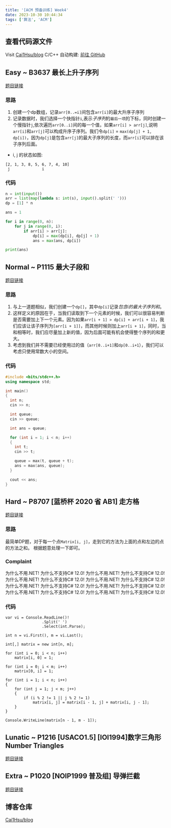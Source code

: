 ```yaml
---
title: '[ACM 预备训练] Week4'
date: 2023-10-30 10:44:34
tags: ['算法', 'ACM']
---
```


## 查看代码源文件
Visit [Cai1Hsu/blog](https://github.com/Cai1Hsu/blog/tree/master/acm/acm-4)
C/C++ 自动构建: [前往 GitHub](https://github.com/Cai1Hsu/blog/actions/workflows/build.yml)

## Easy ~ B3637 最长上升子序列
[题目链接](https://www.luogu.com.cn/problem/B3637)

### 思路
1. 创建一个dp数组，记录`arr[0..=i]`间包含`arr[i]`的最大升序子序列
2. 记录数据时，我们选择一个快指针`i`,表示*子序列*的`最后一项`的下标，同时创建一个慢指针`j`,依次遍历`arr[0..i]`间的每一个值，如果`arr[i] > arr[j]`,说明`arr[i]`和`arr[j]`可以构成升序子序列。我们令`dp[i]` = `max(dp[j] + 1, dp[i])`，因为`dp[j]`是包含`arr[j]`的最大子序列的长度，而`arr[i]`可以排在该子序列后面。

- i, j 的状态如图:
```
[2, 1, 3, 8, 5, 6, 7, 4, 10]
 j              i
```

### 代码
```Python
n = int(input())
arr = list(map(lambda s: int(s), input().split(' ')))
dp = [1] * n

ans = 1

for i in range(0, n):
    for j in range(0, i):
        if arr[i] > arr[j]:
            dp[i] = max(dp[i], dp[j] + 1)
            ans = max(ans, dp[i])

print(ans)
```
## Normal ~ P1115 最大子段和
[题目链接](https://www.luogu.com.cn/problem/P1115)
### 思路
1. 与上一道题相似，我们创建一个`dp[]`，其中`dp[i]`记录*包含i的最大子序列和*。
2. 这样定义的原因在于，当我们读取到下一个元素的时候，我们可以很容易判断是否需要加上下一个元素。因为如果`arr[i + 1] > dp[i] + arr[i + 1]`，我们应该让该子序列为`[arr[i + 1]]`，而其他时候则加上`arr[i + 1]`，同时，当和相等时，我们应尽量加上新的值，因为后面可能有机会使得整个序列的和更大。
3. 考虑到我们并不需要已经使用过的值（`arr[0..i+1]`和`dp[0..i+1`），我们可以考虑只使用常数大小的空间。

### 代码
```Cpp
#include <bits/stdc++.h>
using namespace std;

int main()
{
  int n;
  cin >> n;

  int queue;
  cin >> queue;

  int ans = queue;

  for (int i = 1; i < n; i++)
  {
    int t;
    cin >> t;

    queue = max(t, queue + t);
    ans = max(ans, queue);
  }

  cout << ans;
}
```
## Hard ~ P8707 [蓝桥杯 2020 省 AB1] 走方格
[题目链接](https://www.luogu.com.cn/problem/P8707)

### 思路
最简单DP题，对于每一个点`Matrix[i, j]`，走到它的方法为上面的点和左边的点的方法之和。
根据题意处理一下即可。

### Complaint
为什么不用.NET! 为什么不支持C# 12.0!
为什么不用.NET! 为什么不支持C# 12.0!
为什么不用.NET! 为什么不支持C# 12.0!
为什么不用.NET! 为什么不支持C# 12.0!
为什么不用.NET! 为什么不支持C# 12.0!
为什么不用.NET! 为什么不支持C# 12.0!
为什么不用.NET! 为什么不支持C# 12.0!
为什么不用.NET! 为什么不支持C# 12.0!

### 代码
```Csharp
var vi = Console.ReadLine()!
                .Split(' ')
                .Select(int.Parse);

int n = vi.First(), m = vi.Last();

int[,] matrix = new int[n, m];

for (int i = 0; i < n; i++)
    matrix[i, 0] = 1;

for (int i = 0; i < m; i++)
    matrix[0, i] = 1;

for (int i = 1; i < n; i++)
{
    for (int j = 1; j < m; j++)
    {
        if (i % 2 != 1 || j % 2 != 1)
            matrix[i, j] = matrix[i - 1, j] + matrix[i, j - 1];
    }
}

Console.WriteLine(matrix[n - 1, m - 1]);
```

## Lunatic ~ P1216 [USACO1.5] [IOI1994]数字三角形 Number Triangles
[题目链接](https://www.luogu.com.cn/problem/P1216)

## Extra ~ P1020 [NOIP1999 普及组] 导弹拦截
[题目链接](https://www.luogu.com.cn/problem/P1020)

## 博客仓库
[Cai1Hsu/blog](https://github.com/Cai1Hsu/blog)